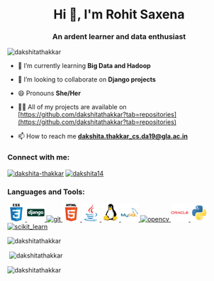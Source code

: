 <!-- ### Hi there 👋 I am Rohit Saxena


**Rohit-saxena125/Rohit-saxena125** is a ✨ _special_ ✨ repository because its `README.md` (this file) appears on your GitHub profile.

Here are some ideas to get you started:

- 🔭 I’m currently working on ...  Machine learning , Linux ,MySql, Git/github,
- 🌱 I’m currently learning ... DSA with c++
- 👯 I’m looking to collaborate on ...
- 🤔 I’m looking for help with ...
- 💬 Ask me about ...
- 📫 How to reach me: ... https://www.linkedin.com/in/rohit-s-776b501b4/,
- 😄 Pronouns: ...
- ⚡ Fun fact: ...
 -->
 
 
 <h1 align="center">Hi 👋, I'm Rohit Saxena</h1>
<h3 align="center">An ardent learner and data enthusiast</h3>

<p align="left"> <img src="https://komarev.com/ghpvc/?username=dakshitathakkar&label=Profile%20views&color=0e75b6&style=flat" alt="dakshitathakkar" /> </p>

- 🌱 I’m currently learning **Big Data and Hadoop**

- 👯 I’m looking to collaborate on **Django projects**

- 😄 Pronouns **She/Her**

- 👨‍💻 All of my projects are available on [https://github.com/dakshitathakkar?tab=repositories](https://github.com/dakshitathakkar?tab=repositories)

- 📫 How to reach me **dakshita.thakkar_cs.da19@gla.ac.in**

<h3 align="left">Connect with me:</h3>
<p align="left">
<a href="https://linkedin.com/in/dakshita-thakkar" target="blank"><img align="center" src="https://raw.githubusercontent.com/rahuldkjain/github-profile-readme-generator/master/src/images/icons/Social/linked-in-alt.svg" alt="dakshita-thakkar" height="30" width="40" /></a>
<a href="https://auth.geeksforgeeks.org/user/dakshita14" target="blank"><img align="center" src="https://raw.githubusercontent.com/rahuldkjain/github-profile-readme-generator/master/src/images/icons/Social/geeks-for-geeks.svg" alt="dakshita14" height="30" width="40" /></a>
</p>

<h3 align="left">Languages and Tools:</h3>
<p align="left"> <a href="https://www.w3schools.com/css/" target="_blank"> <img src="https://raw.githubusercontent.com/devicons/devicon/master/icons/css3/css3-original-wordmark.svg" alt="css3" width="40" height="40"/> </a> <a href="https://www.djangoproject.com/" target="_blank"> <img src="https://raw.githubusercontent.com/devicons/devicon/master/icons/django/django-original.svg" alt="django" width="40" height="40"/> </a> <a href="https://git-scm.com/" target="_blank"> <img src="https://www.vectorlogo.zone/logos/git-scm/git-scm-icon.svg" alt="git" width="40" height="40"/> </a> <a href="https://www.w3.org/html/" target="_blank"> <img src="https://raw.githubusercontent.com/devicons/devicon/master/icons/html5/html5-original-wordmark.svg" alt="html5" width="40" height="40"/> </a> <a href="https://www.java.com" target="_blank"> <img src="https://raw.githubusercontent.com/devicons/devicon/master/icons/java/java-original.svg" alt="java" width="40" height="40"/> </a> <a href="https://www.linux.org/" target="_blank"> <img src="https://raw.githubusercontent.com/devicons/devicon/master/icons/linux/linux-original.svg" alt="linux" width="40" height="40"/> </a> <a href="https://www.mysql.com/" target="_blank"> <img src="https://raw.githubusercontent.com/devicons/devicon/master/icons/mysql/mysql-original-wordmark.svg" alt="mysql" width="40" height="40"/> </a> <a href="https://opencv.org/" target="_blank"> <img src="https://www.vectorlogo.zone/logos/opencv/opencv-icon.svg" alt="opencv" width="40" height="40"/> </a> <a href="https://www.oracle.com/" target="_blank"> <img src="https://raw.githubusercontent.com/devicons/devicon/master/icons/oracle/oracle-original.svg" alt="oracle" width="40" height="40"/> </a> <a href="https://www.python.org" target="_blank"> <img src="https://raw.githubusercontent.com/devicons/devicon/master/icons/python/python-original.svg" alt="python" width="40" height="40"/> </a> <a href="https://scikit-learn.org/" target="_blank"> <img src="https://upload.wikimedia.org/wikipedia/commons/0/05/Scikit_learn_logo_small.svg" alt="scikit_learn" width="40" height="40"/> </a> </p>



<p><img align="center" src="https://github-readme-stats.vercel.app/api/top-langs?username=dakshitathakkar&show_icons=true&locale=en&layout=compact" alt="dakshitathakkar" /></p>

<p>&nbsp;<img align="center" src="https://github-readme-stats.vercel.app/api?username=dakshitathakkar&show_icons=true&locale=en" alt="dakshitathakkar" /></p>


<p><img align="center" src="https://github-readme-streak-stats.herokuapp.com/?user=dakshitathakkar&" alt="dakshitathakkar" /></p>


